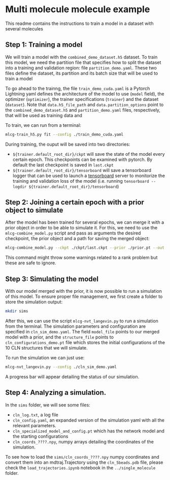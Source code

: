 # Multi molecule molecule example

This readme contains the instructions to train a model in a dataset with several molecules

## Step 1: Training a model

We will train a model with the `combined_demo_dataset.h5` dataset. To train this model, we need the partition file that specifies how to split the dataset into a training and validation region: file `partition_demo.yaml`. These two files define the dataset, its partition and its batch size that will be used to train a model

To go ahead to the trainng, the file `train_demo_cuda.yaml` is a Pytorch Lightning yaml defines the architecture of the model to use (`model` field), the optimizer (`optimizer`), the trainer specifications (`trainer`) and the dataset (`dataset`). Note that `data.h5_file_path` and `data.partition_options` point to the `combined_demo_dataset.h5` and `partition_demo.yaml` files, respectively, that will be used as training data and 

To train, we can run from a terminal:

```bash
mlcg-train_h5.py fit --config ./train_demo_cuda.yaml
```

During training, the ouput will be saved into two directories: 
- `${trainer.default_root_dir}/ckpt` will save the state of the model every certain epoch. This checkpoints can be examined with pytorch. By default the last checkpoint is saved in `last.ckpt`
- `${trainer.default_root_dir}/tensorboard` will save a tensorboard logger that can be used to launch a [tensorboard](https://www.tensorflow.org/tensorboard) server to monitorize the training and validation loss of the model (i.e. running `tensorboard --logdir ${trainer.default_root_dir}/tensorboard`)

## Step 2: Joining a certain epoch with a prior object to simulate

After the model has been trained for several epochs, we can merge it with a prior object in order to be able to simulate it.
For this, we need to use the `mlcg-combine_model.py` script and pass as arguments the desired checkpoint, the prior object and 
a path for saving the merged object:

```bash
mlcg-combine_model.py --ckpt ./ckpt/last.ckpt --prior ./prior.pt --out model_with_prior.pt
```

This command might throw some warnings related to a rank problem but these are safe to ignore. 

## Step 3: Simulating the model 

With our model merged with the prior, it is now possible to run a simulation of this model. To ensure proper file management, we first create a folder to store the simulation output:

```bash
mkdir sims
```

After this, we can use the script `mlcg-nvt_langevin.py` to run a simulation from the terminal. 
The simulation parameters and configuration are specified in `cln_sim_demo.yaml`. The field `model_file` points to our merged model with a prior, and the `structure_file` points 
to `cln_configurations_demo.pt` file which stores the initial configurations of the 10 
CLN structures that we will simulate.

To run the simulation we can just use:

```bash
mlcg-nvt_langevin.py --config ./cln_sim_demo.yaml
```

A progress bar will appear detailing the status of our simulation.

## Step 4: Analyzing a simulation. 

In the `sims` folder, we will see some files:
- `cln_log.txt`, a log file 
- `cln_config.yaml`, an expanded version of the simulation yaml with all the relevant parameters.
- `cln_specialized_model_and_config.pt` which has the network model and the starting configurations
- `cln_coords_????.npy`, numpy arrays detailing the coordinates of the simulation.

To see how to load the `sims/cln_coords_????.npy` numpy coordinates and convert them into an mdtraj.Trajectory using the `cln_5beads.pdb` file, please check the `load_trajectories.ipynb` notebook in the `../single_molecule` folder.